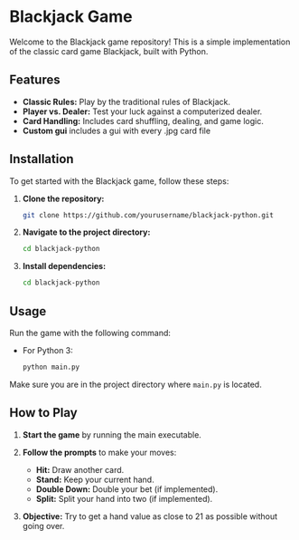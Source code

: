 # Blackjack Game

Welcome to the Blackjack game repository! This is a simple implementation of the classic card game Blackjack, built with Python.

## Features

- **Classic Rules:** Play by the traditional rules of Blackjack.
- **Player vs. Dealer:** Test your luck against a computerized dealer.
- **Card Handling:** Includes card shuffling, dealing, and game logic.
- **Custom gui** includes a gui with every .jpg card file  

## Installation

To get started with the Blackjack game, follow these steps:

1. **Clone the repository:**

    ```bash
    git clone https://github.com/yourusername/blackjack-python.git
    ```

2. **Navigate to the project directory:**

    ```bash
    cd blackjack-python
    ```

3. **Install dependencies:**
    ```bash
    cd blackjack-python
    ```
    

## Usage

Run the game with the following command:

- For Python 3:

    ```bash
    python main.py
    ```

Make sure you are in the project directory where `main.py` is located.

## How to Play

1. **Start the game** by running the main executable.
2. **Follow the prompts** to make your moves:
   - **Hit:** Draw another card.
   - **Stand:** Keep your current hand.
   - **Double Down:** Double your bet (if implemented).
   - **Split:** Split your hand into two (if implemented).

3. **Objective:** Try to get a hand value as close to 21 as possible without going over.



